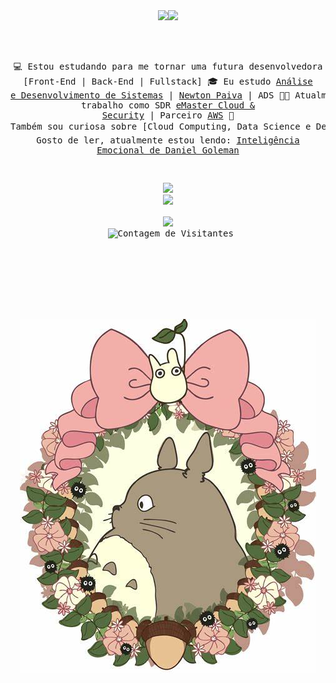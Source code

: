 <div align="center">
<img src="https://readme-typing-svg.demolab.com?font=Fira+Code&pause=1000&color=F784DA&random=false&width=435&lines=Hello%2C+Hello!+I'm+Lu%C3%ADza+%E2%99%A5" width="70%" /><img src="https://raw.githubusercontent.com/innng/innng/master/assets/kyubey.gif" height="40" />
<br><br>
<pre>

💻 Estou estudando para me tornar uma futura desenvolvedora [Front-End | Back-End | Fullstack]
🎓 Eu estudo [Análise e Desenvolvimento de Sistemas](https://newtonpaiva.br/cursos/graduacao/analise-e-desenvolvimento-de-sistemas/) | [Newton Paiva](https://newtonpaiva.br/) | ADS
👩‍💻 Atualmente eu trabalho como SDR [eMaster Cloud & Security](https://emaster.cloud/) | Parceiro [AWS](https://aws.amazon.com/)
🔎 Também sou curiosa sobre [Cloud Computing, Data Science e Design UX]
📚 Gosto de ler, atualmente estou lendo: [Inteligência Emocional de Daniel Goleman](https://drive.google.com/file/d/1H3KFMZO6bg6XAgnsmawKp2f3mi1POyFp/view?usp=sharing)

<a href="https://instagram.com/ads_luizapaiva" target="_blank"><img src="https://img.shields.io/badge/-Instagram-%23E4405F?style=for-the-badge&logo=instagram&logoColor=white" target="_blank"></a> <a href="https://www.linkedin.com/in/luizadpaiva" target="_blank"><img src="https://img.shields.io/badge/-LinkedIn-%230077B5?style=for-the-badge&logo=linkedin&logoColor=white" target="_blank"></a> <a href="https://www.wa.me/5531992555564" target="_blank">
  <img src="https://img.shields.io/badge/-WhatsApp-%2300FF00?style=for-the-badge&logo=whatsapp&logoColor=white" target="_blank">
</a>
![Contagem de Visitantes](https://profile-counter.glitch.me/seu-usuario-no-github/count.svg) 
</div>
</pre>
<br><br>
<br><br><br>
<div align="center">
<div align="center">
  <img src="https://github.com/adsluizapaiva/adsluizapaiva/blob/main/OIP.jpeg" height="0%" />
</div>

